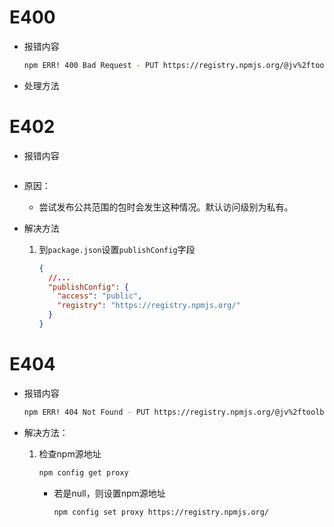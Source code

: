 # E400

* 报错内容

  ````bash
  npm ERR! 400 Bad Request - PUT https://registry.npmjs.org/@jv%2ftoolbox-js
  ````

* 处理方法

  

# E402

* 报错内容

  ````bash
  ````

* 原因：

  * 尝试发布公共范围的包时会发生这种情况。默认访问级别为私有。

* 解决方法

  1. 到`package.json`设置`publishConfig`字段

     ````json
     {
       //...
       "publishConfig": {
         "access": "public",
         "registry": "https://registry.npmjs.org/"
       }
     }
     ````

# E404

* 报错内容

  ````bash
  npm ERR! 404 Not Found - PUT https://registry.npmjs.org/@jv%2ftoolbox-js - Not found
  ````

* 解决方法：

  1. 检查npm源地址

     ````bash
     npm config get proxy
     ````

     * 若是null，则设置npm源地址

       ````bash
       npm config set proxy https://registry.npmjs.org/
       ````





